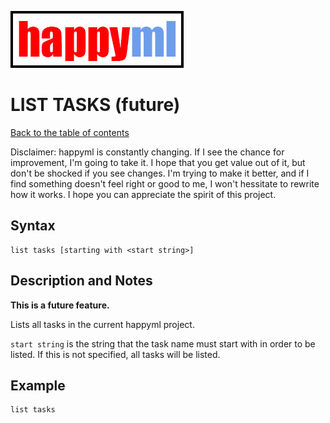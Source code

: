 ![happyml](../../happyml.png)

# LIST TASKS (future)
[Back to the table of contents](../README.md)

Disclaimer: happyml is constantly changing. If I see the chance for improvement, I'm going to take it. I hope that you get value out of it, 
but don't be shocked if you see changes. I'm trying to make it better, and if I find something doesn't feel right or good to me, I won't hessitate
to rewrite how it works. I hope you can appreciate the spirit of this project.

## Syntax

```happyml
list tasks [starting with <start string>]
```

## Description and Notes
**This is a future feature.**

Lists all tasks in the current happyml project.

`start string` is the string that the task name must start with in order to be listed. If this is not specified, all tasks will be listed.

## Example

```happyml
list tasks
```
